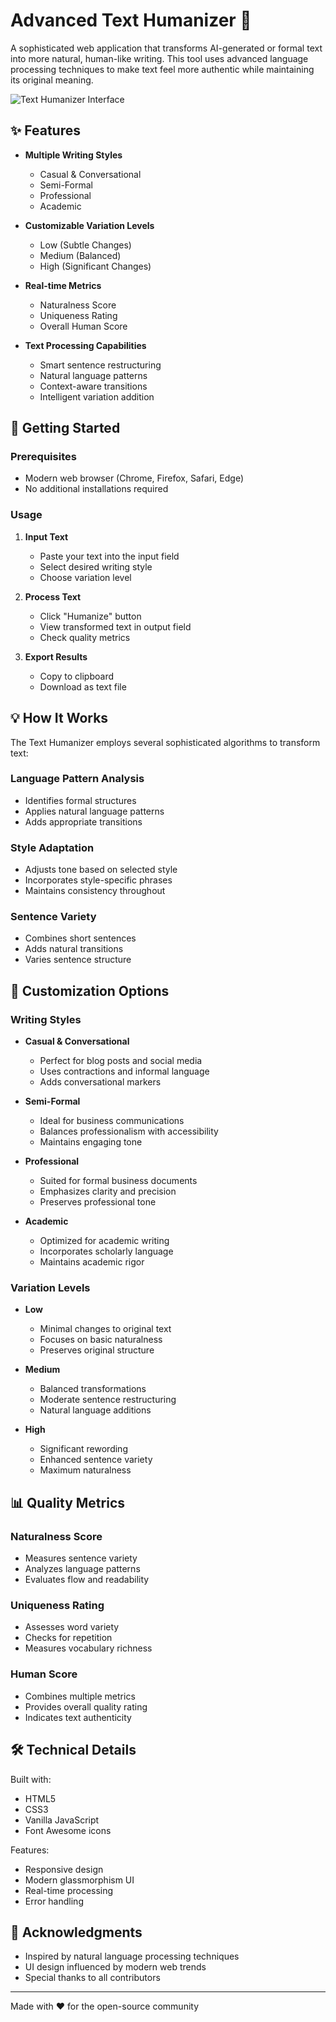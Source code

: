 # Advanced Text Humanizer 🎯

A sophisticated web application that transforms AI-generated or formal text into more natural, human-like writing. This tool uses advanced language processing techniques to make text feel more authentic while maintaining its original meaning.

![Text Humanizer Interface](https://via.placeholder.com/800x400)

## ✨ Features

- **Multiple Writing Styles**
  - Casual & Conversational
  - Semi-Formal
  - Professional
  - Academic

- **Customizable Variation Levels**
  - Low (Subtle Changes)
  - Medium (Balanced)
  - High (Significant Changes)

- **Real-time Metrics**
  - Naturalness Score
  - Uniqueness Rating
  - Overall Human Score

- **Text Processing Capabilities**
  - Smart sentence restructuring
  - Natural language patterns
  - Context-aware transitions
  - Intelligent variation addition

## 🚀 Getting Started

### Prerequisites

- Modern web browser (Chrome, Firefox, Safari, Edge)
- No additional installations required

### Usage

1. **Input Text**
   - Paste your text into the input field
   - Select desired writing style
   - Choose variation level

2. **Process Text**
   - Click "Humanize" button
   - View transformed text in output field
   - Check quality metrics

3. **Export Results**
   - Copy to clipboard
   - Download as text file

## 💡 How It Works

The Text Humanizer employs several sophisticated algorithms to transform text:

### Language Pattern Analysis
- Identifies formal structures
- Applies natural language patterns
- Adds appropriate transitions

### Style Adaptation
- Adjusts tone based on selected style
- Incorporates style-specific phrases
- Maintains consistency throughout

### Sentence Variety
- Combines short sentences
- Adds natural transitions
- Varies sentence structure

## 🎨 Customization Options

### Writing Styles

- **Casual & Conversational**
  - Perfect for blog posts and social media
  - Uses contractions and informal language
  - Adds conversational markers

- **Semi-Formal**
  - Ideal for business communications
  - Balances professionalism with accessibility
  - Maintains engaging tone

- **Professional**
  - Suited for formal business documents
  - Emphasizes clarity and precision
  - Preserves professional tone

- **Academic**
  - Optimized for academic writing
  - Incorporates scholarly language
  - Maintains academic rigor

### Variation Levels

- **Low**
  - Minimal changes to original text
  - Focuses on basic naturalness
  - Preserves original structure

- **Medium**
  - Balanced transformations
  - Moderate sentence restructuring
  - Natural language additions

- **High**
  - Significant rewording
  - Enhanced sentence variety
  - Maximum naturalness

## 📊 Quality Metrics

### Naturalness Score
- Measures sentence variety
- Analyzes language patterns
- Evaluates flow and readability

### Uniqueness Rating
- Assesses word variety
- Checks for repetition
- Measures vocabulary richness

### Human Score
- Combines multiple metrics
- Provides overall quality rating
- Indicates text authenticity

## 🛠️ Technical Details

Built with:
- HTML5
- CSS3
- Vanilla JavaScript
- Font Awesome icons

Features:
- Responsive design
- Modern glassmorphism UI
- Real-time processing
- Error handling


## 🌟 Acknowledgments

- Inspired by natural language processing techniques
- UI design influenced by modern web trends
- Special thanks to all contributors


---
Made with ❤️ for the open-source community
